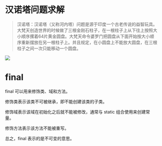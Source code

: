 # 汉诺塔问题求解

> 汉诺塔：汉诺塔（又称河内塔）问题是源于印度一个古老传说的益智玩具。大梵天创造世界的时候做了三根金刚石柱子，在一根柱子上从下往上按照大小顺序摞着64片黄金圆盘。大梵天命令婆罗门把圆盘从下面开始按大小顺序重新摆放在另一根柱子上。并且规定，在小圆盘上不能放大圆盘，在三根柱子之间一次只能移动一个圆盘。

<img src="http://image.renkaigis.com/keepcoding/2017100701.png">

# final

final 可以用来修饰类、域和方法。

修饰类表示该类不可被继承，即不能创建该类的子类。

修饰域表示该域在初始化之后就不能被修改，通常与 static 组合使用来创建常量。

修饰方法表示该方法不能被重写。

总之，final 表示的是不可变的意思。
